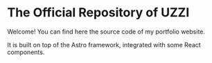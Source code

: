 # The Official Repository of UZZI

Welcome! You can find here the source code of my portfolio website.

It is built on top of the Astro framework, integrated with some React components.
